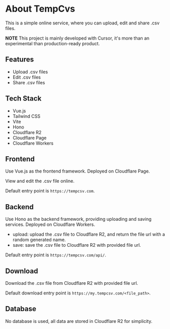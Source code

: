 # About TempCvs

This is a simple online service, where you can upload, edit and share .csv files.

**NOTE**
This project is mainly developed with Cursor, it's more than an experimental than production-ready product.

## Features

- Upload .csv files
- Edit .csv files
- Share .csv files

## Tech Stack

- Vue.js
- Tailwind CSS
- Vite
- Hono
- Cloudflare R2
- Cloudflare Page
- Cloudflare Workers

## Frontend

Use Vue.js as the frontend framework. Deployed on Cloudflare Page.

View and edit the .csv file online.

Default entry point is `https://tempcsv.com`.

## Backend

Use Hono as the backend framework, providing uploading and saving services. Deployed on Cloudflare Workers.

- upload: upload the .csv file to Cloudflare R2, and return the file url with a random generated name.
- save: save the .csv file to Cloudflare R2 with provided file url.

Default entry point is `https://tempcsv.com/api/`.

## Download

Download the .csv file from Cloudflare R2 with provided file url.

Default download entry point is `https://my.tempcsv.com/<file_path>`.

## Database

No database is used, all data are stored in Cloudflare R2 for simplicity.
